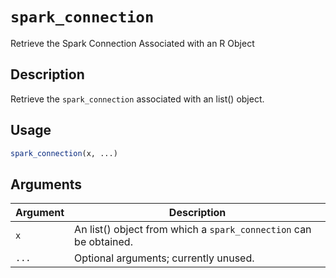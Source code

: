 # `spark_connection`

Retrieve the Spark Connection Associated with an R Object


## Description

Retrieve the `spark_connection` associated with an list() object.


## Usage

```r
spark_connection(x, ...)
```


## Arguments

Argument      |Description
------------- |----------------
`x`     |     An list() object from which a `spark_connection` can be obtained.
`...`     |     Optional arguments; currently unused.


